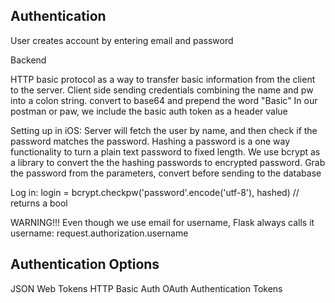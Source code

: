 ## Authentication
User creates account by entering email and password

Backend

HTTP basic protocol as a way to transfer basic information from the client to the server.
Client side sending credentials
combining the name and pw into a colon string.
convert to base64 and prepend the word "Basic"
In our postman or paw, we include the basic auth token as a header value

Setting up in iOS:
Server will fetch the user by name, and then check if the password matches the password.
Hashing a password is a one way functionality to turn a plain text password to fixed length.
We use bcrypt as a library to convert the the hashing passwords to encrypted password.
Grab the password from the parameters, convert before sending to the database

Log in:
login = bcrypt.checkpw('password'.encode('utf-8'), hashed) // returns a bool

WARNING!!! Even though we use email for username, Flask always calls it username:
request.authorization.username

## Authentication Options

JSON Web Tokens
HTTP Basic Auth
OAuth
Authentication Tokens
